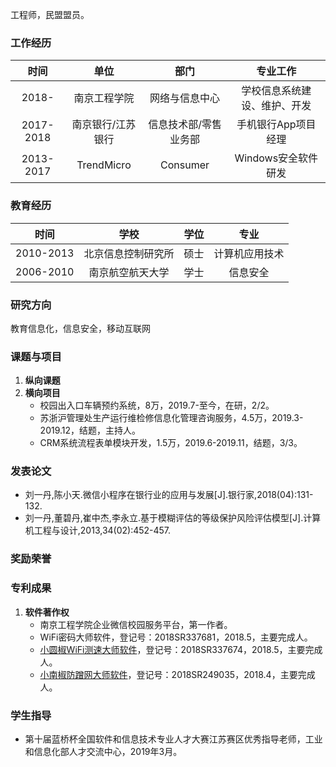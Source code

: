 工程师，民盟盟员。

### 工作经历

时间|单位|部门|专业工作
:--:|:--:|:--:|:--:
2018-|南京工程学院|网络与信息中心|学校信息系统建设、维护、开发
2017-2018|南京银行/江苏银行|信息技术部/零售业务部|手机银行App项目经理
2013-2017|TrendMicro |Consumer|Windows安全软件研发

### 教育经历

时间|学校|学位|专业
:--:|:--:|:--:|:--:
2010-2013|北京信息控制研究所|硕士|计算机应用技术
2006-2010|南京航空航天大学|学士|信息安全

### 研究方向
教育信息化，信息安全，移动互联网

### 课题与项目
1. **纵向课题**
2. **横向项目**
   - 校园出入口车辆预约系统，8万，2019.7-至今，在研，2/2。
   - 苏浙沪管理处生产运行维检修信息化管理咨询服务，4.5万，2019.3-2019.12，结题，主持人。
   - CRM系统流程表单模块开发，1.5万，2019.6-2019.11，结题，3/3。 

### 发表论文
- 刘一丹,陈小天.微信小程序在银行业的应用与发展[J].银行家,2018(04):131-132.
- 刘一丹,董碧丹,崔中杰,李永立.基于模糊评估的等级保护风险评估模型[J].计算机工程与设计,2013,34(02):452-457.

### 奖励荣誉

### 专利成果
1. **软件著作权**
   - 南京工程学院企业微信校园服务平台，第一作者。
   - WiFi密码大师软件，登记号：2018SR337681，2018.5，主要完成人。
   - [小圆椒WiFi测速大师软件](https://sj.qq.com/myapp/detail.htm?apkName=com.xiaonanjiao.speedtest)，登记号：2018SR337674，2018.5，主要完成人。
   - [小南椒防蹭网大师软件](https://sj.qq.com/myapp/detail.htm?apkName=com.fcwds.wifiprotect)，登记号：2018SR249035，2018.4，主要完成人。

### 学生指导
- 第十届蓝桥杯全国软件和信息技术专业人才大赛江苏赛区优秀指导老师，工业和信息化部人才交流中心，2019年3月。
